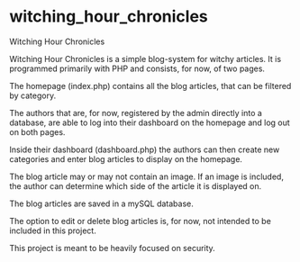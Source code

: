 # witching_hour_chronicles

Witching Hour Chronicles

Witching Hour Chronicles is a simple blog-system for witchy articles. It is programmed primarily with PHP and consists, for now, of two pages.

The homepage (index.php) contains all the blog articles, that can be filtered by category.

The authors that are, for now, registered by the admin directly into a database, are able to log into their dashboard on the homepage and log out on both pages. 

Inside their dashboard (dashboard.php) the authors can then create new categories and enter blog articles to display on the homepage.

The blog article may or may not contain an image. If an image is included, the author can determine which side of the article it is displayed on. 

The blog articles are saved in a mySQL database. 

The option to edit or delete blog articles is, for now, not intended to be included in this project.

This project is meant to be heavily focused on security.
